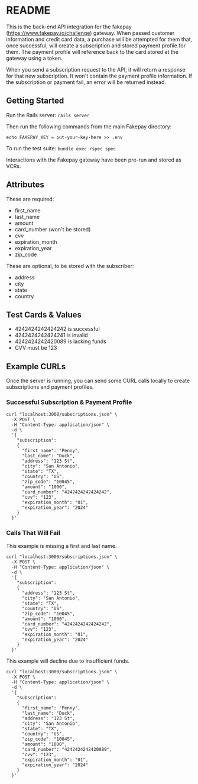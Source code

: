 # README

This is the back-end API integration for the fakepay (https://www.fakepay.io/challenge) gateway. When passed customer information and credit card data, a purchase will be attempted for them that, once successful, will create a subscription and stored payment profile for them. The payment profile will reference back to the card stored at the gateway using a token.

When you send a subscription request to the API, it will return a response for that new subscription. It won't contain the payment profile information. If the subscription or payment fail, an error will be returned instead.

## Getting Started

Run the Rails server:
`rails server`

Then run the following commands from the main Fakepay directory:
```touch .env
echo FAKEPAY_KEY = put-your-key-here >> .env
```

To run the test suite:
`bundle exec rspec spec`

Interactions with the Fakepay gateway have been pre-run and stored as VCRs.

## Attributes

These are required:
- first_name
- last_name
- amount
- card_number (won't be stored)
- cvv
- expiration_month
- expiration_year
- zip_code

These are optional, to be stored with the subscriber:
- address
- city
- state
- country

## Test Cards & Values

- 4242424242424242 is successful
- 4242424242424241 is invalid
- 4242424242420089 is lacking funds
- CVV must be 123

## Example CURLs

Once the server is running, you can send some CURL calls locally to create subscriptions and payment profiles.

### Successful Subscription & Payment Profile

```
curl "localhost:3000/subscriptions.json" \
  -X POST \
  -H "Content-Type: application/json" \
  -d \
  '{
    "subscription":
    {
      "first_name": "Penny",
      "last_name": "Duck",
      "address": "123 St",
      "city": "San Antonio",
      "state": "TX",
      "country": "US",
      "zip_code": "10045",
      "amount": "1000",
      "card_number": "4242424242424242",
      "cvv": "123",
      "expiration_month": "01",
      "expiration_year": "2024"
    }
  }'
```

### Calls That Will Fail

This example is missing a first and last name.
```
curl "localhost:3000/subscriptions.json" \
  -X POST \
  -H "Content-Type: application/json" \
  -d \
  '{
    "subscription":
    {
      "address": "123 St",
      "city": "San Antonio",
      "state": "TX",
      "country": "US",
      "zip_code": "10045",
      "amount": "1000",
      "card_number": "4242424242424242",
      "cvv": "123",
      "expiration_month": "01",
      "expiration_year": "2024"
    }
  }'
```

This example will decline due to insufficient funds.
```
curl "localhost:3000/subscriptions.json" \
  -X POST \
  -H "Content-Type: application/json" \
  -d \
  '{
    "subscription":
    {
      "first_name": "Penny",
      "last_name": "Duck",
      "address": "123 St",
      "city": "San Antonio",
      "state": "TX",
      "country": "US",
      "zip_code": "10045",
      "amount": "1000",
      "card_number": "4242424242420089",
      "cvv": "123",
      "expiration_month": "01",
      "expiration_year": "2024"
    }
  }'
```

